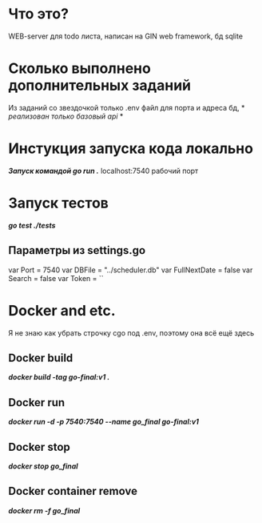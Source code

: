 # Что это?
WEB-server для todo листа, написан на GIN web framework, бд sqlite
# Сколько выполнено дополнительных заданий
Из заданий со звездочкой только .env файл для порта и адреса бд, * *реализован только базовый api* *
# Инстукция запуска кода локально
***Запуск командой go run .***
localhost:7540 рабочий порт
# Запуск тестов
***go test ./tests***
## Параметры из settings.go
var Port = 7540
var DBFile = "../scheduler.db"
var FullNextDate = false
var Search = false
var Token = ``
# Docker and etc.
Я не знаю как убрать строчку cgo под .env, поэтому она всё ещё здесь
## Docker build
***docker build -tag go-final:v1 .***
## Docker run
***docker run -d -p 7540:7540 --name go_final go-final:v1***
## Docker stop
***docker stop go_final***
## Docker container remove
***docker rm -f go_final***